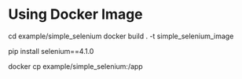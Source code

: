 # Using Docker Image

cd example/simple_selenium
docker build . -t simple_selenium_image

pip install selenium==4.1.0

docker cp example/simple_selenium:/app